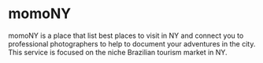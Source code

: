 # momoNY
momoNY is a place that list best places to visit in NY and connect you to professional photographers to help to document your adventures in the city. This service is focused on the niche Brazilian tourism market in NY.
